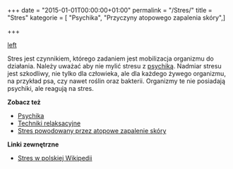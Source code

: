 +++
date = "2015-01-01T00:00:00+01:00"
permalink = "/Stres/"
title = "Stres"
kategorie = [ "Psychika", "Przyczyny atopowego zapalenia skóry",]

+++

[left](/Grafika:Stres.png "wikilink")

Stres jest czynnikiem, którego zadaniem jest mobilizacja organizmu do działania. Należy uważać aby nie mylić stresu z [psychiką](/atopedia/psychika "wikilink"). Nadmiar stresu jest szkodliwy, nie tylko dla człowieka, ale dla każdego żywego organizmu, na przykład psa, czy nawet roślin oraz bakterii. Organizmy te nie posiadają psychiki, ale reagują na stres.

**Zobacz też**

-   [Psychika](/atopedia/Psychika "wikilink")
-   [Techniki relaksacyjne](/atopedia/Techniki_relaksacyjne "wikilink")
-   [Stres powodowany przez atopowe zapalenie skóry](/atopedia/Stres_powodowany_przez_atopowe_zapalenie_skóry "wikilink")

**Linki zewnętrzne**

-   [Stres w polskiej Wikipedii](/atopedia/wikipedia:Stres "wikilink")
